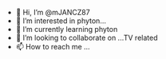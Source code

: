 - 👋 Hi, I’m @mJANCZ87
- 👀 I’m interested in phyton...
- 🌱 I’m currently learning phyton
- 💞️ I’m looking to collaborate on ...TV related
- 📫 How to reach me ...

<!---
mJANCZ87/mJANCZ87 is a ✨ special ✨ repository because its `README.md` (this file) appears on your GitHub profile.
You can click the Preview link to take a look at your changes.
--->
